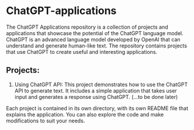 # ChatGPT-applications
The ChatGPT Applications repository is a collection of projects and applications that showcase the potential of the ChatGPT language model.
ChatGPT is an advanced language model developed by OpenAI that can understand and generate human-like text. The repository contains projects that use ChatGPT to create useful and interesting applications.

## Projects:
1. Using ChatGPT API: This project demonstrates how to use the ChatGPT API to generate text. It includes a simple application that takes user input and generates a response using ChatGPT.
(...to be done later)

Each project is contained in its own directory, with its own README file that explains the application. You can also explore the code and make modifications to suit your needs.
